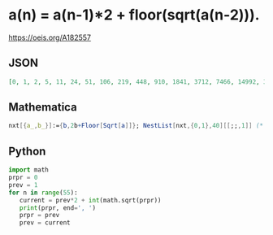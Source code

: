 # a\(n\) \= a\(n\-1\)\*2 \+ floor\(sqrt\(a\(n\-2\)\)\)\.
https://oeis.org/A182557
## JSON
```JSON
[0, 1, 2, 5, 11, 24, 51, 106, 219, 448, 910, 1841, 3712, 7466, 14992, 30070, 60262, 120697, 241639, 483625, 967741, 1936177, 3873337, 7748065, 15498098, 30998979, 62001894, 124009355, 248026584, 496064303, 992144354, 1984310980, 3968653458, 7937351461, 15874765919]
```
## Mathematica
```Mathematica
nxt[{a_,b_}]:={b,2b+Floor[Sqrt[a]]}; NestList[nxt,{0,1},40][[;;,1]] (* _Harvey P. Dale_, Sep 30 2024 *)
```
## Python
```Python
import math
prpr = 0
prev = 1
for n in range(55):
   current = prev*2 + int(math.sqrt(prpr))
   print(prpr, end=', ')
   prpr = prev
   prev = current
```
